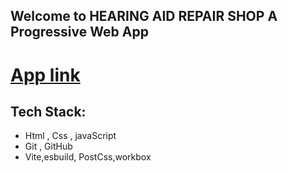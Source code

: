 ## Welcome to HEARING AID REPAIR SHOP A Progressive Web App
# [App link](https://lavish-owl.surge.sh/)

## Tech Stack:
- Html , Css , javaScript
- Git , GitHub
- Vite,esbuild, PostCss,workbox
